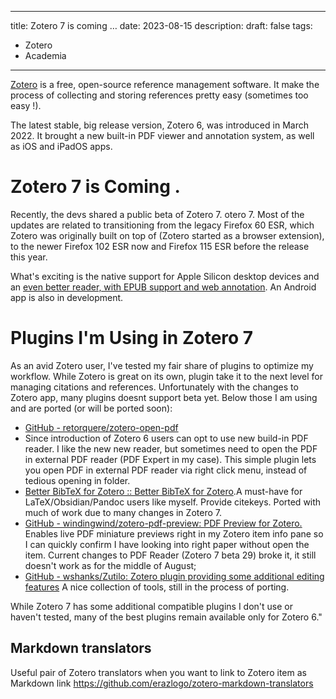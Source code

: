 
---

title: Zotero 7 is coming …
date: 2023-08-15
description:
draft: false
tags:
- Zotero
- Academia
---

[Zotero](https://www.zotero.org/) is a free, open-source reference management software. It make the process of collecting and storing references pretty easy (sometimes too easy !).

The latest stable, big release version, Zotero 6, was introduced in March 2022. It brought a new built-in PDF viewer and annotation system, as well as iOS and iPadOS apps.

# Zotero 7 is Coming .

Recently, the devs shared a public beta of Zotero 7. otero 7. Most of the updates are related to transitioning from the legacy Firefox 60 ESR, which Zotero was originally built on top of (Zotero started as a browser extension), to the newer Firefox 102 ESR now and Firefox 115 ESR before the release this year.

What's exciting is the native support for Apple Silicon desktop devices and an [even better reader, with EPUB support and web annotation](https://forums.zotero.org/discussion/106716/available-for-beta-testing-updated-reader-with-epub-snapshot-support-and-new-annotation-types). An Android app is also in development.



<!--Markdow export
zotero://open-pdf/library/items/9WYPFUSR?page=9

https://forums.zotero.org/discussion/90858/pdf-reader-and-zotero-open-pdf-links
-->
# Plugins I'm Using in Zotero 7

As an avid Zotero user, I've tested my fair share of plugins to optimize my workflow. While Zotero is great on its own, plugin take it to the next level for managing citations and references. Unfortunately with the changes to Zotero app, many plugins doesnt support beta yet. Below those I am using and are ported (or will be ported soon):

- [GitHub - retorquere/zotero-open-pdf](https://github.com/retorquere/zotero-open-pdf)
- Since introduction of Zotero 6 users can opt to use new build-in PDF reader. I like the new new reader, but sometimes need to open the PDF in external PDF reader (PDF Expert in my case). This simple plugin lets you open PDF in external PDF reader via right click menu, instead of tedious opening in folder.
- [Better BibTeX for Zotero :: Better BibTeX for Zotero](https://retorque.re/zotero-better-bibtex/).A must-have for LaTeX/Obsidian/Pandoc users like myself. Provide citekeys. Ported with much of work due to many changes in Zotero 7.
- [GitHub - windingwind/zotero-pdf-preview: PDF Preview for Zotero.](https://github.com/windingwind/zotero-pdf-preview) Enables live PDF miniature previews right in my Zotero item info pane so I can quickly confirm I have looking into right paper without open the item. Current changes to PDF Reader (Zotero 7 beta 29) broke it, it still doesn't work as for the middle of August;
- [GitHub - wshanks/Zutilo: Zotero plugin providing some additional editing features](https://github.com/wshanks/Zutilo) A nice collection of tools, still in the process of porting.

While Zotero 7 has some additional compatible plugins I don't use or haven't tested, many of the best plugins remain available only for Zotero 6."


## Markdown translators

Useful pair of Zotero translators when you want to link to Zotero item as Markdown link
https://github.com/erazlogo/zotero-markdown-translators